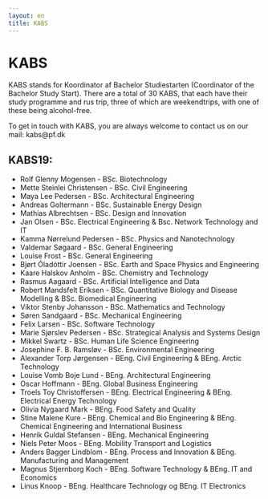 ```yaml
---
layout: en
title: KABS
---
```


<h1>KABS</h1>

<p>KABS stands for Koordinator af Bachelor Studiestarten (Coordinator of the Bachelor Study Start). There are a total of 30 KABS, that each have their study programme and rus trip, three of which are weekendtrips, with one of these being alcohol-free.</p>
<p>To get in touch with KABS, you are always welcome to contact us on our mail: kabs@pf.dk</p>

<h2>KABS19:</h2>
<ul>
<li>	Rolf Glenny Mogensen	-	BSc. Biotechnology	</li>
<li>	Mette Steinlei Christensen	-	BSc. Civil Engineering	</li>
<li>	Maya Lee Pedersen	-	BSc. Architectural Engineering	</li>
<li>	Andreas Goltermann	-	BSc. Sustainable Energy Design	</li>
<li>	Mathias Albrechtsen	-	BSc. Design and Innovation	</li>
<li>	Jan Olsen	-	BSc. Electrical Engineering & Bsc. Network Technology and IT	</li>
<li>	Kamma Nørrelund Pedersen	-	BSc. Physics and Nanotechnology	</li>
<li>	Valdemar Søgaard	-	BSc. General Engineering	</li>
<li>	Louise Frost	-	BSc. General Engineering	</li>
<li>	Bjørt Óladóttir Joensen	-	BSc. Earth and Space Physics and Engineering	</li>
<li>	Kaare Halskov Anholm	-	BSc. Chemistry and Technology	</li>
<li>	Rasmus Aagaard	-	BSc. Artificial Intelligence and Data	</li>
<li>	Robert Mandsfelt Eriksen	-	BSc. Quantitative Biology and Disease Modelling & BSc. Biomedical Engineering	</li>
<li>	Viktor Stenby Johansson	-	BSc. Mathematics and Technology	</li>
<li>	Søren Sandgaard	-	BSc. Mechanical Engineering	</li>
<li>	Felix Larsen	-	BSc. Software Technology	</li>
<li>	Marie Sjørslev Pedersen	-	BSc. Strategical Analysis and Systems Design	</li>
<li>	Mikkel Swartz	-	BSc. Human Life Science Engineering	</li>
<li>	Josephine F. B. Ramsløv	-	BSc. Environmental Engineering	</li>
<li>	Alexander Torp Jørgensen	-	BEng. Civil Engineering & BEng. Arctic Technology	</li>
<li>	Louise Vomb Boje Lund	-	BEng. Architectural Engineering	</li>
<li>	Oscar Hoffmann	-	BEng. Global Business Engineering	</li>
<li>	Troels Toy Christoffersen	-	BEng. Electrical Engineering & BEng. Electrical Energy Technology	</li>
<li>	Olivia Nygaard Mark -	BEng. Food Safety and Quality	</li>
<li>	Stine Malene Kure	-	BEng. Chemical and Bio Engineering & BEng. Chemical Engineering and International Business	</li>
<li>	Henrik Guldal Stefansen	-	BEng. Mechanical Engineering	</li>
<li>	Niels Peter Moos	-	BEng. Mobility Transport and Logistics	</li>
<li>	Anders Bagger Lindblom	-	BEng. Process and Innovation & BEng. Manufacturing and Management	</li>
<li>	Magnus Stjernborg Koch	-	BEng. Software Technology & BEng. IT and Economics	</li>
<li>	Linus Knoop	-	BEng. Healthcare Technology og BEng. IT Electronics	</li>
</ul>
